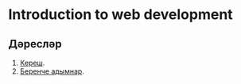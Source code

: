Introduction to web development
===============================

Дәресләр
--------

1. [Кереш](/Lesson-0.md).
2. [Беренче адымнар](/Lesson-1.md).